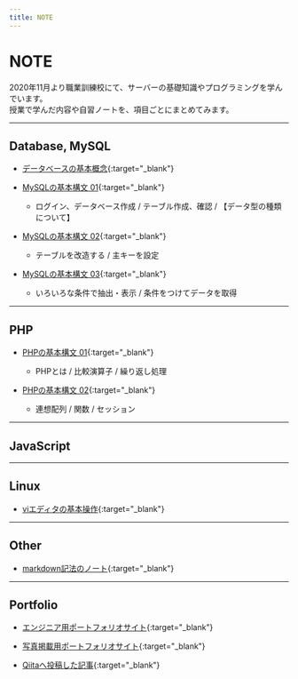 ```yaml
---
title: NOTE
---
```


# NOTE
2020年11月より職業訓練校にて、サーバーの基礎知識やプログラミングを学んでいます。  
授業で学んだ内容や自習ノートを、項目ごとにまとめてみます。  

---

## Database, MySQL  
* [データベースの基本概念](note/database_01.md){:target="_blank"}  

* [MySQLの基本構文 01](note/mysql_01.md){:target="_blank"}  
  - ログイン、データベース作成 / テーブル作成、確認 / 【データ型の種類について】  

* [MySQLの基本構文 02](note/mysql_02.md){:target="_blank"}  
  - テーブルを改造する / 主キーを設定  

* [MySQLの基本構文 03](note/mysql_03.md){:target="_blank"}  
  - いろいろな条件で抽出・表示 / 条件をつけてデータを取得  

---

## PHP
* [PHPの基本構文 01](note/php_01.md){:target="_blank"}  
  - PHPとは / 比較演算子 / 繰り返し処理  

* [PHPの基本構文 02](note/php_02.md){:target="_blank"}  
  - 連想配列 / 関数 / セッション  

---

## JavaScript  

---

## Linux  
* [viエディタの基本操作](note/vieditor.md){:target="_blank"}  

---

## Other
* [markdown記法のノート](note/markdown.md){:target="_blank"}  

---  

## Portfolio
* [エンジニア用ポートフォリオサイト](https://shoheiphoto.github.io/00/portfolio/){:target="_blank"}  

* [写真掲載用ポートフォリオサイト](https://shoheiphoto.github.io/00/){:target="_blank"}  

* [Qiitaへ投稿した記事](https://qiita.com/suitoupen){:target="_blank"}  


